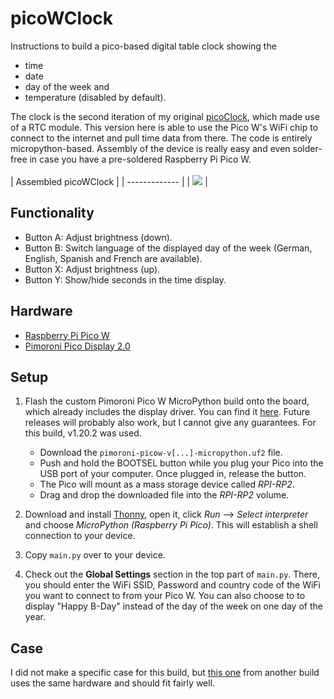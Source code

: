 picoWClock
========================
Instructions to build a pico-based digital table clock showing the 
  + time
  + date 
  + day of the week and
  + temperature (disabled by default).

The clock is the second iteration of my original [picoClock](https://github.com/chriskalv/picoClock), which made use of a RTC module. This version here is able to use the Pico W's WiFi chip to connect to the internet and pull time data from there. The code is entirely micropython-based. Assembly of the device is really easy and even solder-free in case you have a pre-soldered Raspberry Pi Pico W.
<br></br>
| Assembled picoWClock   |
| ------------- |
| [![](https://i.imgur.com/3OQnNtv.jpg?raw=true)](https://i.imgur.com/3OQnNtv.jpg)   |

## Functionality
+ Button A: Adjust brightness (down).
+ Button B: Switch language of the displayed day of the week (German, English, Spanish and French are available).
+ Button X: Adjust brightness (up).
+ Button Y: Show/hide seconds in the time display.

## Hardware
+ [Raspberry Pi Pico W](https://www.raspberrypi.com/documentation/microcontrollers/raspberry-pi-pico.html#raspberry-pi-pico-w)
+ [Pimoroni Pico Display 2.0](https://shop.pimoroni.com/products/pico-display-pack-2-0?variant=39374122582099)

## Setup
1. Flash the custom Pimoroni Pico W MicroPython build onto the board, which already includes the display driver. You can find it [here](https://github.com/pimoroni/pimoroni-pico/releases/tag/v1.20.2). Future releases will probably also work, but I cannot give any guarantees. For this build, v1.20.2 was used.
    - Download the `pimoroni-picow-v[...]-micropython.uf2` file.
    - Push and hold the BOOTSEL button while you plug your Pico into the USB port of your computer. Once plugged in, release the button.
    - The Pico will mount as a mass storage device called _RPI-RP2_.
    - Drag and drop the downloaded file into the _RPI-RP2_ volume.
    
2. Download and install [Thonny](https://thonny.org/), open it, click _Run_ --> _Select interpreter_ and choose _MicroPython (Raspberry Pi Pico)_. This will establish a shell connection to your device.
3. Copy `main.py` over to your device.
4. Check out the **Global Settings** section in the top part of `main.py`. There, you should enter the WiFi SSID, Password and country code of the WiFi you want to connect to from your Pico W. You can also choose to to display "Happy B-Day" instead of the day of the week on one day of the year.

## Case
I did not make a specific case for this build, but [this one](https://www.printables.com/de/model/237722-raspberry-pi-pico-rtc-display-case) from another build uses the same hardware and should fit fairly well.
